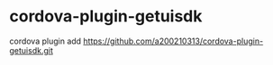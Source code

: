 # cordova-plugin-getuisdk

cordova plugin add https://github.com/a200210313/cordova-plugin-getuisdk.git
